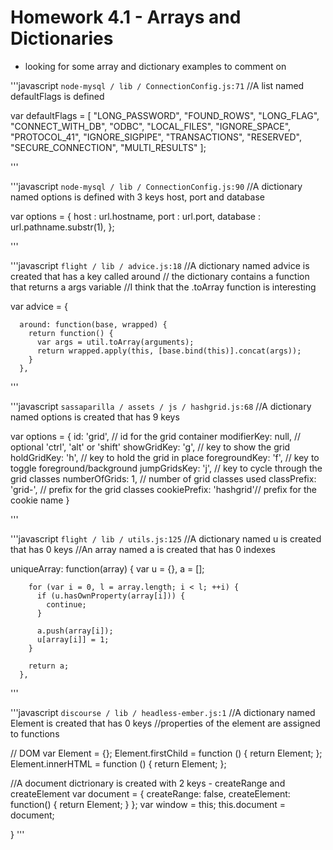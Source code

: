 # Homework 4.1 - Arrays and Dictionaries

* looking for some array and dictionary examples to comment on

'''javascript
`node-mysql / lib / ConnectionConfig.js:71`
//A list named defaultFlags is defined

var defaultFlags = [ "LONG_PASSWORD", "FOUND_ROWS", "LONG_FLAG",
                        "CONNECT_WITH_DB", "ODBC", "LOCAL_FILES",
                        "IGNORE_SPACE", "PROTOCOL_41", "IGNORE_SIGPIPE",
                        "TRANSACTIONS", "RESERVED", "SECURE_CONNECTION",
                        "MULTI_RESULTS" ];
                        
'''
  
'''javascript
`node-mysql / lib / ConnectionConfig.js:90`
//A dictionary named options is defined with 3 keys host, port and database

var options = {
    host     : url.hostname,
    port     : url.port,
    database : url.pathname.substr(1),
  };
  
'''

'''javascript
`flight / lib / advice.js:18`
//A dictionary named advice is created that has a key called around
// the dictionary contains a function that returns a args variable
//I think that the .toArray function is interesting

var advice = {

      around: function(base, wrapped) {
        return function() {
          var args = util.toArray(arguments);
          return wrapped.apply(this, [base.bind(this)].concat(args));
        }
      },
      
'''

'''javascript
`sassaparilla / assets / js / hashgrid.js:68`
//A dictionary named options is created that has 9 keys 

var options = {
    		id: 'grid',             // id for the grid container
			modifierKey: null,      // optional 'ctrl', 'alt' or 'shift'
			showGridKey: 'g',       // key to show the grid
			holdGridKey: 'h',       // key to hold the grid in place
			foregroundKey: 'f',     // key to toggle foreground/background
			jumpGridsKey: 'j',      // key to cycle through the grid classes
			numberOfGrids: 1,       // number of grid classes used
			classPrefix: 'grid-',   // prefix for the grid classes
			cookiePrefix: 'hashgrid'// prefix for the cookie name
		}
      
'''

'''javascript
`flight / lib / utils.js:125`
//A dictionary named u is created that has 0 keys
//An array named a is created that has 0 indexes

uniqueArray: function(array) {
        var u = {}, a = [];

        for (var i = 0, l = array.length; i < l; ++i) {
          if (u.hasOwnProperty(array[i])) {
            continue;
          }

          a.push(array[i]);
          u[array[i]] = 1;
        }

        return a;
      }, 
'''

'''javascript
`discourse / lib / headless-ember.js:1`
//A dictionary named Element is created that has 0 keys
//properties of the element are assigned to functions

// DOM
var Element = {};
Element.firstChild = function () { return Element; };
Element.innerHTML = function () { return Element; };

//A document dictrionary is created with 2 keys - createRange and createElement
var document = { createRange: false, createElement: function() { return Element; } };
var window = this;
this.document = document;

}
'''